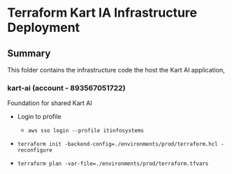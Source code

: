 # Terraform Kart IA Infrastructure Deployment

## Summary

This folder contains the infrastructure code the host the Kart AI application,

### kart-ai (account - 893567051722)

Foundation for shared Kart AI

-   Login to profile

    -   `aws sso login --profile itinfosystems`

-   `terraform init -backend-config=./environments/prod/terraform.hcl -reconfigure`
-   `terraform plan -var-file=./environments/prod/terraform.tfvars`

